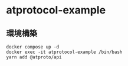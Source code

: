 # atprotocol-example

## 環境構築

```
docker compose up -d
docker exec -it atprotocol-example /bin/bash
yarn add @atproto/api
```
